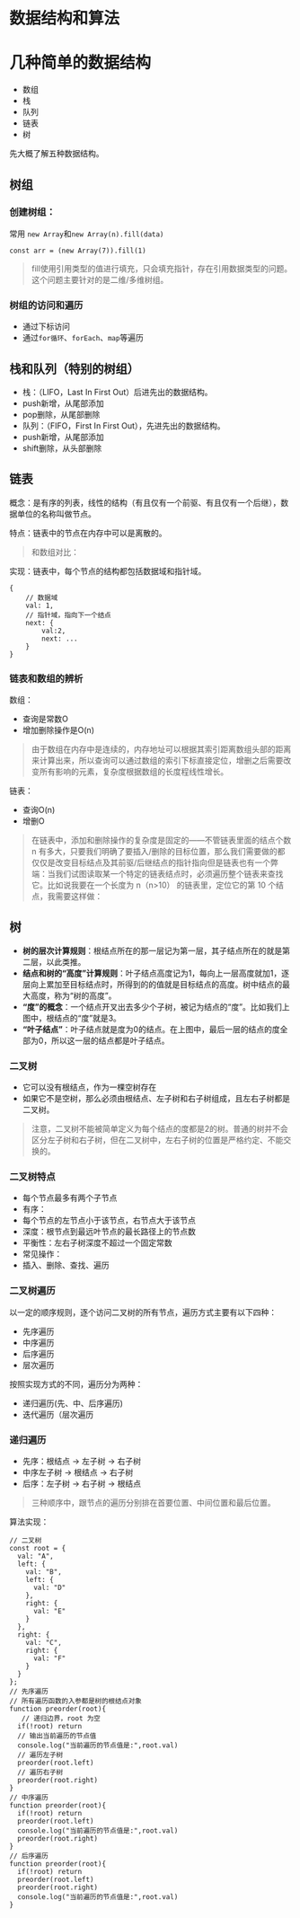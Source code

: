 # 数据结构和算法

# 几种简单的数据结构

- 数组
- 栈
- 队列
- 链表
- 树

先大概了解五种数据结构。

## 树组

### 创建树组：

常用 `new Array`和`new Array(n).fill(data)`

```
const arr = (new Array(7)).fill(1)
```

> fill使用引用类型的值进行填充，只会填充指针，存在引用数据类型的问题。这个问题主要针对的是二维/多维树组。
> 

### 树组的访问和遍历

- 通过下标访问
- 通过`for循环`、`forEach`、`map`等遍历

## 栈和队列（特别的树组）

- 栈：（LIFO，Last In First Out）后进先出的数据结构。
- push新增，从尾部添加
- pop删除，从尾部删除
- 队列：（FIFO，First In First Out），先进先出的数据结构。
- push新增，从尾部添加
- shift删除，从头部删除

## 链表

概念：是有序的列表，线性的结构（有且仅有一个前驱、有且仅有一个后继），数据单位的名称叫做节点。

特点：链表中的节点在内存中可以是离散的。

> 和数组对比：
> 

实现：链表中，每个节点的结构都包括数据域和指针域。

```
{
    // 数据域
    val: 1,
    // 指针域，指向下一个结点
    next: {
        val:2,
        next: ...
    }
}
```

### 链表和数组的辨析

数组：

- 查询是常数O
- 增加删除操作是O(n)

> 由于数组在内存中是连续的，内存地址可以根据其索引距离数组头部的距离来计算出来，所以查询可以通过数组的索引下标直接定位，增删之后需要改变所有影响的元素，复杂度根据数组的长度程线性增长。
> 

链表：

- 查询O(n)
- 增删O

> 在链表中，添加和删除操作的复杂度是固定的——不管链表里面的结点个数 n 有多大，只要我们明确了要插入/删除的目标位置，那么我们需要做的都仅仅是改变目标结点及其前驱/后继结点的指针指向但是链表也有一个弊端：当我们试图读取某一个特定的链表结点时，必须遍历整个链表来查找它。比如说我要在一个长度为 n（n>10） 的链表里，定位它的第 10 个结点，我需要这样做：
> 

## 树

- **树的层次计算规则**：根结点所在的那一层记为第一层，其子结点所在的就是第二层，以此类推。
- **结点和树的“高度”计算规则**：叶子结点高度记为1，每向上一层高度就加1，逐层向上累加至目标结点时，所得到的的值就是目标结点的高度。树中结点的最大高度，称为“树的高度”。
- **“度”的概念**：一个结点开叉出去多少个子树，被记为结点的“度”。比如我们上图中，根结点的“度”就是3。
- **“叶子结点”**：叶子结点就是度为0的结点。在上图中，最后一层的结点的度全部为0，所以这一层的结点都是叶子结点。

### 二叉树

- 它可以没有根结点，作为一棵空树存在
- 如果它不是空树，那么必须由根结点、左子树和右子树组成，且左右子树都是二叉树。

> 注意，二叉树不能被简单定义为每个结点的度都是2的树。普通的树并不会区分左子树和右子树，但在二叉树中，左右子树的位置是严格约定、不能交换的。
> 

### 二叉树特点

- 每个节点最多有两个子节点
- 有序：
- 每个节点的左节点小于该节点，右节点大于该节点
- 深度：根节点到最远叶节点的最长路径上的节点数
- 平衡性：左右子树深度不超过一个固定常数
- 常见操作：
- 插入、删除、查找、遍历

### 二叉树遍历

以一定的顺序规则，逐个访问二叉树的所有节点，遍历方式主要有以下四种：

- 先序遍历
- 中序遍历
- 后序遍历
- 层次遍历

按照实现方式的不同，遍历分为两种：

- 递归遍历(先、中、后序遍历)
- 迭代遍历（层次遍历

### 递归遍历

- 先序：根结点 -> 左子树 -> 右子树
- 中序左子树 -> 根结点 -> 右子树
- 后序：左子树 -> 右子树 -> 根结点

> 三种顺序中，跟节点的遍历分别排在首要位置、中间位置和最后位置。
> 

算法实现：

```
// 二叉树
const root = {
  val: "A",
  left: {
    val: "B",
    left: {
      val: "D"
    },
    right: {
      val: "E"
    }
  },
  right: {
    val: "C",
    right: {
      val: "F"
    }
  }
};
// 先序遍历
// 所有遍历函数的入参都是树的根结点对象
function preorder(root){
   // 递归边界，root 为空
  if(!root) return
  // 输出当前遍历的节点值
  console.log("当前遍历的节点值是:",root.val)
  // 遍历左子树
  preorder(root.left)
  // 遍历右子树
  preorder(root.right)
}
// 中序遍历
function preorder(root){
  if(!root) return
  preorder(root.left)
  console.log("当前遍历的节点值是:",root.val)
  preorder(root.right)
}
// 后序遍历
function preorder(root){
  if(!root) return
  preorder(root.left)
  preorder(root.right)
  console.log("当前遍历的节点值是:",root.val)
}
```